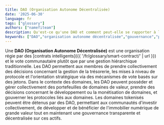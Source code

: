 ```yaml
---
title: DAO (Organisation Autonome Décentralisée)
date: '2025-06-30'
language: fr
tags: ["glossary"]
authors: ["namefiteam"]
description: Qu'est-ce qu'une DAO et comment peut-elle se rapporter à la gestion de domaine ?
keywords: ["DAO","organisation autonome décentralisée","gouvernance","propriété collective","contrats intelligents"]
---
```



Une **DAO (Organisation Autonome Décentralisée)** est une organisation régie par des [contrats intelligents]({{ '/fr/glossary/smart-contract/' | url }}) et le vote communautaire plutôt que par une gestion hiérarchique traditionnelle. Les DAO permettent aux membres de prendre collectivement des décisions concernant la gestion de la trésorerie, les mises à niveau de protocole et l'orientation stratégique via des mécanismes de vote basés sur des jetons. Dans le contexte des domaines, les DAO peuvent posséder et gérer collectivement des portefeuilles de domaines de valeur, prendre des décisions concernant le développement ou la monétisation de domaines, et gouverner les protocoles liés aux domaines. Les domaines tokenisés peuvent être détenus par des DAO, permettant aux communautés d'investir collectivement, de développer et de bénéficier de l'immobilier numérique de grande valeur tout en maintenant une gouvernance transparente et décentralisée sur ces actifs.